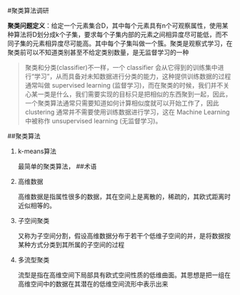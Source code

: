 #聚类算法调研

**聚类问题定义**：给定一个元素集合D，其中每个元素具有n个可观察属性，使用某种算法将D划分成k个子集，要求每个子集内部的元素之间相异度尽可能低，而不同子集的元素相异度尽可能高。其中每个子集叫做一个簇。聚类是观察式学习，在聚类前可以不知道类别甚至不给定类别数量，是无监督学习的一种

>聚类和分类(classifier)不一样，一个 classifier 会从它得到的训练集中进行“学习”，从而具备对未知数据进行分类的能力，这种提供训练数据的过程通常叫做 supervised learning (监督学习)，而在聚类的时候，我们并不关心某一类是什么，我们需要实现的目标只是把相似的东西聚到一起，因此，一个聚类算法通常只需要知道如何计算相似度就可以开始工作了，因此 clustering 通常并不需要使用训练数据进行学习，这在 Machine Learning 中被称作 unsupervised learning (无监督学习)。


##聚类算法
1. k-means算法

	最简单的聚类算法，
##术语
1. 高维数据
	
	高维数据是指属性很多的数据，其在空间上是离散的，稀疏的，其欧式距离时近似相等的。

2. 子空间聚类
	
	又称为子空间分割，假设高维数据分布于若干个低维子空间的并，是将数据按某种方式分类到其所属的子空间的过程	

3. 多流型聚类
	
	流型是指在高维空间下局部具有欧式空间性质的低维曲面。其思想是把一组在高维空间中的数据在其潜在的低维空间流形中表示出来
	
	 